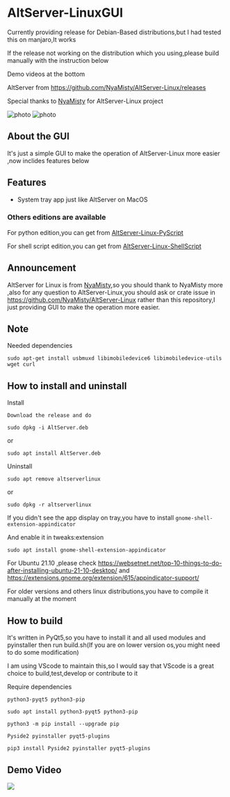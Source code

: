 # AltServer-LinuxGUI
 
Currently providing release for Debian-Based distributions,but I had tested this on manjaro,It works

If the release not working on the distribution which you using,please build manually with the instruction below

Demo videos at the bottom

AltServer from https://github.com/NyaMisty/AltServer-Linux/releases

Special thanks to [NyaMisty](https://github.com/NyaMisty) for AltServer-Linux project 

![photo][1]
![photo][2]

## About the GUI

It's just a simple GUI to make the operation of AltServer-Linux more easier ,now inclides features below

## Features
- System tray app just like AltServer on MacOS

### Others editions are available

For python edition,you can get from [AltServer-Linux-PyScript](https://github.com/powenn/AltServer-Linux-PyScript)

For shell script edition,you can get from [AltServer-Linux-ShellScript](https://github.com/powenn/AltServer-Linux-ShellScript)

## Announcement

AltServer for Linux is from [NyaMisty](https://github.com/NyaMisty),so you should thank to NyaMisty more ,also for any question to AltServer-Linux,you should ask or crate issue in https://github.com/NyaMisty/AltServer-Linux rather than this repository,I just providing GUI to make the operation more easier. 

## Note 

Needed dependencies

```
sudo apt-get install usbmuxd libimobiledevice6 libimobiledevice-utils wget curl
```

## How to install and uninstall

Install

`Download the release and do `
```
sudo dpkg -i AltServer.deb
```
or
```
sudo apt install AltServer.deb
```

Uninstall

```
sudo apt remove altserverlinux
```
or
```
sudo dpkg -r altserverlinux
```

If you didn't see the app display on tray,you have to install `gnome-shell-extension-appindicator`

And enable it in tweaks:extension
```
sudo apt install gnome-shell-extension-appindicator
```

For Ubuntu 21.10 ,please check https://websetnet.net/top-10-things-to-do-after-installing-ubuntu-21-10-desktop/ and https://extensions.gnome.org/extension/615/appindicator-support/

For older versions and others linux distributions,you have to compile it manually at the moment



## How to build

It's written in PyQt5,so you have to install it and all used modules and pyinstaller then run build.sh(If you are on lower version os,you might need to do some modification)

I am using VScode to maintain this,so I would say that VScode is a great choice to build,test,develop or contribute to it 

Require dependencies

`python3-pyqt5 python3-pip`
```
sudo apt install python3-pyqt5 python3-pip
```
```
python3 -m pip install --upgrade pip
```
`Pyside2 pyinstaller pyqt5-plugins `
```
pip3 install Pyside2 pyinstaller pyqt5-plugins 
```
## Demo Video

<a href="https://www.youtube.com/watch?v=YTL99EzzrQc">
  <img src="https://img.youtube.com/vi/YTL99EzzrQc/maxresdefault.jpg" >
</a>

[1]:https://github.com/powenn/AltServer-LinuxGUI/blob/main/photos/02.png
[2]:https://github.com/powenn/AltServer-LinuxGUI/blob/main/photos/03.png
